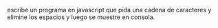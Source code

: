 escribe un programa en javascript que pida una cadena de caracteres y elimine los espacios y luego se muestre en consola.